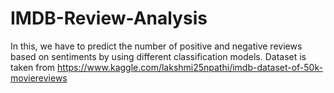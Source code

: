 # IMDB-Review-Analysis
In this, we have to predict the number of positive and negative reviews based on sentiments by using different classification models. Dataset is taken from https://www.kaggle.com/lakshmi25npathi/imdb-dataset-of-50k-moviereviews
